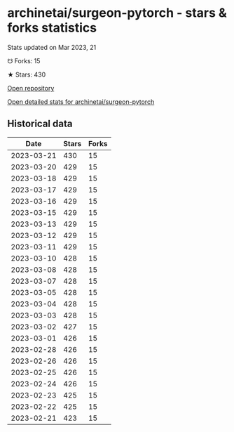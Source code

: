 # archinetai/surgeon-pytorch - stars & forks statistics

Stats updated on Mar 2023, 21

☋ Forks: 15

★ Stars: 430

[Open repository](https://github.com/archinetai/surgeon-pytorch)

[Open detailed stats for archinetai/surgeon-pytorch](https://reviewgithub.com/rep/archinetai/surgeon-pytorch)

## Historical data
| Date | Stars | Forks |
|------|-------|-------|
| 2023-03-21 | 430 | 15 | 
| 2023-03-20 | 429 | 15 | 
| 2023-03-18 | 429 | 15 | 
| 2023-03-17 | 429 | 15 | 
| 2023-03-16 | 429 | 15 | 
| 2023-03-15 | 429 | 15 | 
| 2023-03-13 | 429 | 15 | 
| 2023-03-12 | 429 | 15 | 
| 2023-03-11 | 429 | 15 | 
| 2023-03-10 | 428 | 15 | 
| 2023-03-08 | 428 | 15 | 
| 2023-03-07 | 428 | 15 | 
| 2023-03-05 | 428 | 15 | 
| 2023-03-04 | 428 | 15 | 
| 2023-03-03 | 428 | 15 | 
| 2023-03-02 | 427 | 15 | 
| 2023-03-01 | 426 | 15 | 
| 2023-02-28 | 426 | 15 | 
| 2023-02-26 | 426 | 15 | 
| 2023-02-25 | 426 | 15 | 
| 2023-02-24 | 426 | 15 | 
| 2023-02-23 | 425 | 15 | 
| 2023-02-22 | 425 | 15 | 
| 2023-02-21 | 423 | 15 | 

